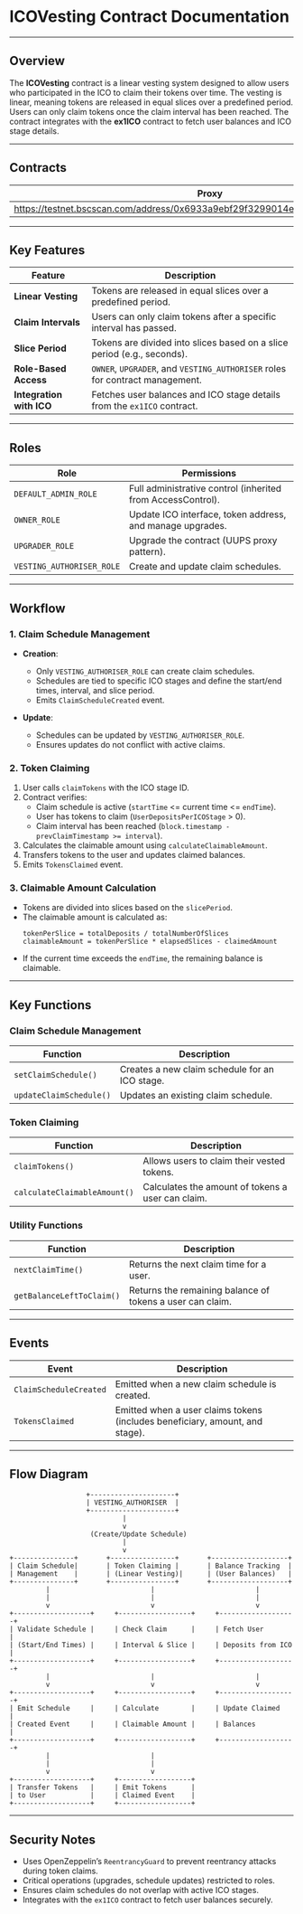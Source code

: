 # ICOVesting Contract Documentation

---

## **Overview**
The **ICOVesting** contract is a linear vesting system designed to allow users who participated in the ICO to claim their tokens over time. The vesting is linear, meaning tokens are released in equal slices over a predefined period. Users can only claim tokens once the claim interval has been reached. The contract integrates with the **ex1ICO** contract to fetch user balances and ICO stage details.

---
## Contracts

| Proxy                 | Implementation   |
|-----------------------|------------------|
|https://testnet.bscscan.com/address/0x6933a9ebf29f3299014e8e5477a23e44e74540f6|https://testnet.bscscan.com/address/0x2387595f9b9ad54c3e59a39b705611b4fc7b9feb#code|

---

## **Key Features**
| Feature               | Description                                                                 |
|-----------------------|-----------------------------------------------------------------------------|
| **Linear Vesting**    | Tokens are released in equal slices over a predefined period.               |
| **Claim Intervals**   | Users can only claim tokens after a specific interval has passed.           |
| **Slice Period**      | Tokens are divided into slices based on a slice period (e.g., seconds).     |
| **Role-Based Access** | `OWNER`, `UPGRADER`, and `VESTING_AUTHORISER` roles for contract management.|
| **Integration with ICO** | Fetches user balances and ICO stage details from the `ex1ICO` contract.  |

---

## **Roles**
| Role                  | Permissions                                                                 |
|-----------------------|-----------------------------------------------------------------------------|
| `DEFAULT_ADMIN_ROLE`  | Full administrative control (inherited from AccessControl).                |
| `OWNER_ROLE`          | Update ICO interface, token address, and manage upgrades.                  |
| `UPGRADER_ROLE`       | Upgrade the contract (UUPS proxy pattern).                                 |
| `VESTING_AUTHORISER_ROLE` | Create and update claim schedules.                                     |

---

## **Workflow**
### **1. Claim Schedule Management**
- **Creation**:  
  - Only `VESTING_AUTHORISER_ROLE` can create claim schedules.  
  - Schedules are tied to specific ICO stages and define the start/end times, interval, and slice period.  
  - Emits `ClaimScheduleCreated` event.  

- **Update**:  
  - Schedules can be updated by `VESTING_AUTHORISER_ROLE`.  
  - Ensures updates do not conflict with active claims.  

### **2. Token Claiming**
1. User calls `claimTokens` with the ICO stage ID.
2. Contract verifies:
   - Claim schedule is active (`startTime` <= current time <= `endTime`).
   - User has tokens to claim (`UserDepositsPerICOStage` > 0).
   - Claim interval has been reached (`block.timestamp - prevClaimTimestamp >= interval`).
3. Calculates the claimable amount using `calculateClaimableAmount`.
4. Transfers tokens to the user and updates claimed balances.
5. Emits `TokensClaimed` event.

### **3. Claimable Amount Calculation**
- Tokens are divided into slices based on the `slicePeriod`.
- The claimable amount is calculated as:
  ```
  tokenPerSlice = totalDeposits / totalNumberOfSlices
  claimableAmount = tokenPerSlice * elapsedSlices - claimedAmount
  ```
- If the current time exceeds the `endTime`, the remaining balance is claimable.

---

## **Key Functions**
### **Claim Schedule Management**
| Function               | Description                                                                 |
|------------------------|-----------------------------------------------------------------------------|
| `setClaimSchedule()`   | Creates a new claim schedule for an ICO stage.                             |
| `updateClaimSchedule()`| Updates an existing claim schedule.                                        |

### **Token Claiming**
| Function               | Description                                                                 |
|------------------------|-----------------------------------------------------------------------------|
| `claimTokens()`        | Allows users to claim their vested tokens.                                 |
| `calculateClaimableAmount()` | Calculates the amount of tokens a user can claim.                  |

### **Utility Functions**
| Function               | Description                                                                 |
|------------------------|-----------------------------------------------------------------------------|
| `nextClaimTime()`      | Returns the next claim time for a user.                                    |
| `getBalanceLeftToClaim()` | Returns the remaining balance of tokens a user can claim.               |

---

## **Events**
| Event                  | Description                                                                 |
|------------------------|-----------------------------------------------------------------------------|
| `ClaimScheduleCreated` | Emitted when a new claim schedule is created.                              |
| `TokensClaimed`        | Emitted when a user claims tokens (includes beneficiary, amount, and stage).|

---

## **Flow Diagram**
```plaintext
                   +---------------------+
                   | VESTING_AUTHORISER  |
                   +---------------------+
                            |
                            v
                    (Create/Update Schedule)
                            |
                            v
+---------------+       +----------------+       +-------------------+
| Claim Schedule|       | Token Claiming |       | Balance Tracking  |
| Management    |       | (Linear Vesting)|      | (User Balances)   |
+---------------+       +----------------+       +-------------------+
         |                         |                         |
         |                         |                         |
         v                         v                         v
+-------------------+     +------------------+     +-------------------+
| Validate Schedule |     | Check Claim      |     | Fetch User        |
| (Start/End Times) |     | Interval & Slice |     | Deposits from ICO |
+-------------------+     +------------------+     +-------------------+
         |                         |                         |
         v                         v                         v
+-------------------+     +------------------+     +-------------------+
| Emit Schedule     |     | Calculate        |     | Update Claimed    |
| Created Event     |     | Claimable Amount |     | Balances          |
+-------------------+     +------------------+     +-------------------+
         |                         |
         |                         |
         v                         v
+-------------------+     +------------------+
| Transfer Tokens   |     | Emit Tokens      |
| to User           |     | Claimed Event    |
+-------------------+     +------------------+
```

---

## **Security Notes**
- Uses OpenZeppelin’s `ReentrancyGuard` to prevent reentrancy attacks during token claims.
- Critical operations (upgrades, schedule updates) restricted to roles.
- Ensures claim schedules do not overlap with active ICO stages.
- Integrates with the `ex1ICO` contract to fetch user balances securely.